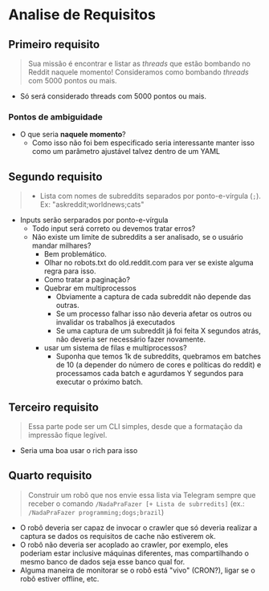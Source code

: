 
# Analise de Requisitos

## Primeiro requisito
>Sua missão é encontrar e listar as *threads* que estão bombando no Reddit naquele momento!
Consideramos como bombando *threads* com 5000 pontos ou mais.

-   Só será considerado threads com 5000 pontos ou mais.

### Pontos de ambiguidade
- O que seria **naquele momento**?
   - Como isso não foi bem especificado seria interessante manter isso como um parâmetro ajustável 
talvez dentro de um YAML

## Segundo requisito
>- Lista com nomes de subreddits separados por ponto-e-vírgula (`;`). Ex: "askreddit;worldnews;cats"

- Inputs serão serparados por ponto-e-vírgula
  - Todo input será correto ou devemos tratar erros?
  - Não existe um limite de subreddits a ser analisado, se o usuário mandar milhares?
    - Bem problemático.
    - Olhar no robots.txt do old.reddit.com para ver se existe alguma regra para isso.
    - Como tratar a paginação?
    - Quebrar em multiprocessos
      - Obviamente a captura de cada subreddit não depende das outras.
      - Se um processo falhar isso não deveria afetar os outros ou invalidar os trabalhos já executados
      - Se uma captura de um subreddit já foi feita X segundos atrás, não deveria ser necessário fazer novamente.
    - usar um sistema de filas e multiprocessos?
      - Suponha que temos 1k de subreddits, quebramos em batches de 10 (a depender do número de cores e políticas do reddit) e processamos cada batch e agurdamos Y segundos para executar o próximo batch.
## Terceiro requisito
>Essa parte pode ser um CLI simples, desde que a formatação da impressão fique legível.

-  Seria uma boa usar o rich para isso

## Quarto requisito
>Construir um robô que nos envie essa lista via Telegram sempre que receber o comando `/NadaPraFazer [+ Lista de subrredits]` (ex.: `/NadaPraFazer programming;dogs;brazil`)

- O robô deveria ser capaz de invocar o crawler que só deveria realizar a captura se dados os requisitos de cache não estiverem ok.
- O robô não deveria ser acoplado ao crawler, por exemplo, eles poderiam estar inclusive máquinas diferentes, mas compartilhando o mesmo banco de dados seja esse banco qual for.
- Alguma maneira de monitorar se o robô está "vivo" (CRON?), ligar se o robô estiver offline, etc.